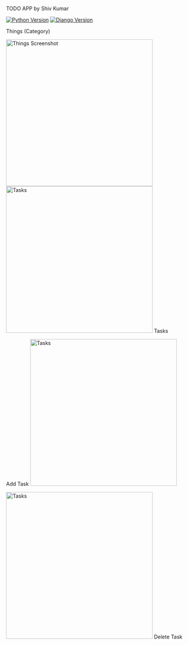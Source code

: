 
TODO APP by Shiv Kumar

[![Python Version](https://img.shields.io/badge/python-3.6-brightgreen.svg)](https://python.org)
[![Django Version](https://img.shields.io/badge/django-3.0-brightgreen.svg)](https://djangoproject.com)


Things (Category)


<img width="400" alt="Things Screenshot" src="https://user-images.githubusercontent.com/70986603/174464626-2b17b437-6982-43d1-b933-39000c89e6d0.png">



<img width="400" alt="Tasks" src="https://user-images.githubusercontent.com/70986603/174464707-7b1fed38-f84f-4c64-b3c8-cee1000be00f.png">
Tasks

Add Task
<img width="400" alt="Tasks" src="https://user-images.githubusercontent.com/70986603/174464722-2c1a8181-139e-4f3f-9ef9-1eb3b6b558db.png">



<img width="400" alt="Tasks" src="https://user-images.githubusercontent.com/70986603/174464732-84f83d87-5af7-4e10-8497-8cef7b61952c.png">
Delete Task
